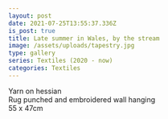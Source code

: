 ```yaml
---
layout: post
date: 2021-07-25T13:55:37.336Z
is_post: true
title: Late summer in Wales, by the stream
image: /assets/uploads/tapestry.jpg
type: gallery
series: Textiles (2020 - now)
categories: Textiles
---
```

Yarn on hessian\
Rug punched and embroidered wall hanging\
55 x 47cm